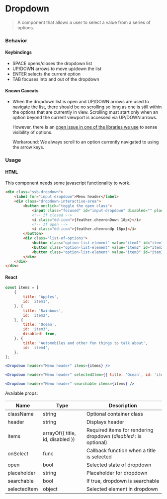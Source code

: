 Dropdown
========

> A component that allows a user to select a value from a series of options.

### Behavior

#### Keybindings

- SPACE opens/closes the dropdown list
- UP/DOWN arrows to move up/down the list
- ENTER selects the current option
- TAB focuses into and out of the dropdown

#### Known Caveats

- When the dropdown list is open and UP/DOWN arrows are used to navigate the list, there should be no scrolling so
  long as one is still within the options that are currently in view. Scrolling must start only when an option beyond
  the current viewport is accessed via UP/DOWN arrows.
  
  However, there is an [open issue in one of the libraries we use](https://github.com/joshwnj/react-visibility-sensor/pull/87)
  to sense visibility of options. 
  
  Workaround: We always scroll to an option currently navigated to using the arrow keys.
  
### Usage

#### HTML
This component needs some javascript functionality to work.
```html
<div class="ssb-dropdown">
    <label for="input-dropdown">Menu header</label>
    <div class="dropdown-interactive-area">
        <button onclick="toggle the open class">
            <input class="focused" id="input-dropdown" disabled="" placeholder="Select item" value="">
            <!-- If closed -->
            <i class="dd-icon">{feather.chevronDown 18px}</i>
            <!-- If open -->
            <i class="dd-icon">{feather.chevronUp 18px}</i>
        </button>
        <div class="list-of-options">
            <button class="option-list-element" value="item1" id="item1" onclick="select item and close">Apples</button>
            <button class="option-list-element" value="item2" id="item2" onclick="select item and close">Rainbows</button>
            <button class="option-list-element" value="item3" id="item3" onclick="select item and close">Ocean</button>
        </div>
    </div>
</div>
```

#### React

```jsx harmony
const items = [
	{
		title: 'Apples',
		id: 'item1',
	}, {
		title: 'Rainbows',
		id: 'item2',
	}, {
		title: 'Ocean',
		id: 'item3',
        disabled: true,
	}, {
		title: 'Automobiles and other fun things to talk about',
		id: 'item4',
	}, 
];

<Dropdown header="Menu header" items={items} />

<Dropdown header="Menu header" selectedItem={{ title: 'Ocean', id: 'item3' }} items={items} />

<Dropdown header="Menu header" searchable items={items} />
```

Available props:

| Name       | Type           | Description  |
| ---------- | ------------- | ----- |
| className   | string | Optional container class|
| header | string | Displays header |
| items | arrayOf({ title, id, disabled }) |Required items for rendering dropdown (*disabled* : is optional) |
| onSelect | func | Callback function when a title is selected |
| open | bool | Selected state of dropdown |
| placeholder | string | Placeholder for dropdown |
| searchable | bool | If true, dropdown is searchable |
| selectedItem | object | Selected element in dropdown |
